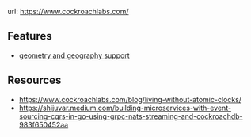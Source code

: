 
url: https://www.cockroachlabs.com/

## Features

- [geometry and geography support](https://www.cockroachlabs.com/docs/v22.1/spatial-data)


## Resources

- https://www.cockroachlabs.com/blog/living-without-atomic-clocks/
- https://shijuvar.medium.com/building-microservices-with-event-sourcing-cqrs-in-go-using-grpc-nats-streaming-and-cockroachdb-983f650452aa